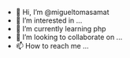 - 👋 Hi, I’m @migueltomasamat
- 👀 I’m interested in ...
- 🌱 I’m currently learning php
- 💞️ I’m looking to collaborate on ...
- 📫 How to reach me ...

<!---
migueltomasamat/migueltomasamat is a ✨ special ✨ repository because its `README.md` (this file) appears on your GitHub profile.
You can click the Preview link to take a look at your changes.
--->
